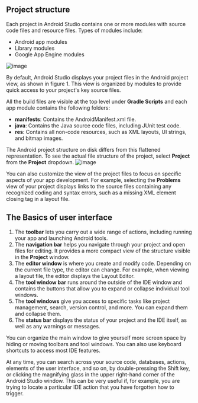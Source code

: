 

## **Project structure**

Each project in Android Studio contains one or more modules with source code files and resource files. Types of modules include:



* Android app modules
* Library modules
* Google App Engine modules

![image](https://user-images.githubusercontent.com/66783850/143766317-ca52c4e9-9341-42f5-a148-2b0aa67e099d.png)


By default, Android Studio displays your project files in the Android project view, as shown in figure 1. This view is organized by modules to provide quick access to your project's key source files.

All the build files are visible at the top level under **Gradle Scripts** and each app module contains the following folders:



* **manifests**: Contains the AndroidManifest.xml file.
* **java**: Contains the Java source code files, including JUnit test code.
* **res**: Contains all non-code resources, such as XML layouts, UI strings, and bitmap images.

The Android project structure on disk differs from this flattened representation. To see the actual file structure of the project, select **Project** from the **Project** dropdown.
![image](https://user-images.githubusercontent.com/66783850/143766331-42f9d10a-c269-4c34-96f2-5d943610d9d6.png)


You can also customize the view of the project files to focus on specific aspects of your app development. For example, selecting the **Problems** view of your project displays links to the source files containing any recognized coding and syntax errors, such as a missing XML element closing tag in a layout file.


## **The Basics of user interface**



1. The **toolbar** lets you carry out a wide range of actions, including running your app and launching Android tools.
2. The **navigation bar** helps you navigate through your project and open files for editing. It provides a more compact view of the structure visible in the **Project** window.
3. The **editor window** is where you create and modify code. Depending on the current file type, the editor can change. For example, when viewing a layout file, the editor displays the Layout Editor.
4. The **tool window bar** runs around the outside of the IDE window and contains the buttons that allow you to expand or collapse individual tool windows.
5. The **tool windows** give you access to specific tasks like project management, search, version control, and more. You can expand them and collapse them.
6. The **status bar** displays the status of your project and the IDE itself, as well as any warnings or messages.

You can organize the main window to give yourself more screen space by hiding or moving toolbars and tool windows. You can also use keyboard shortcuts to access most IDE features.

At any time, you can search across your source code, databases, actions, elements of the user interface, and so on, by double-pressing the Shift key, or clicking the magnifying glass in the upper right-hand corner of the Android Studio window. This can be very useful if, for example, you are trying to locate a particular IDE action that you have forgotten how to trigger.
